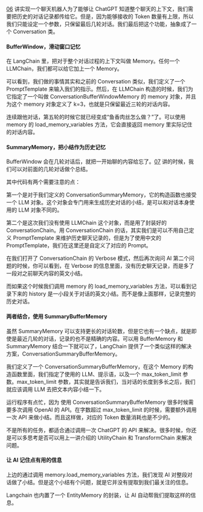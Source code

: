 [06](./06.md) 讲实现一个聊天机器人为了能够让 ChatGPT 知道整个聊天的上下文，我们需要把历史的对话记录都传给它。但是，因为能够接收的 Token 数量有上限，所以我们只能设定一个参数，只保留最后几轮对话。我们最后把这个功能，抽象成了一个 Conversation 类。

#### BufferWindow，滑动窗口记忆

在 LangChain 里，把对于整个对话过程的上下文叫做 Memory。任何一个 LLMChain，我们都可以给它加上一个 Memory。

可以看到，我们做的事情其实和之前的 Conversation 类似，我们定义了一个 PromptTemplate 来输入我们的指示。然后，在 LLMChain 构造的时候，我们为它指定了一个叫做 ConversationBufferWindowMemory 的 memory 对象，并且为这个 memory 对象定义了 k=3，也就是只保留最近三轮的对话内容。

连续跟他对话，第五轮的时候它就已经变成“鱼香肉丝怎么做？”了。可以使用 memory 的 load_memory_variables 方法，它会直接返回 memory 里实际记住的对话内容。

#### SummaryMemory，把小结作为历史记忆

BufferWindow 会在几轮对话后，就把一开始聊的内容给忘了。[07](./07.md) 讲的时候，我们可以对前面的几轮对话做个总结。

其中代码有两个需要注意的点：

第一个是对于我们定义的 ConversationSummaryMemory，它的构造函数也接受一个 LLM 对象。这个对象会专门用来生成历史对话的小结，是可以和对话本身使用的 LLM 对象不同的。

第二个是这次我们没有使用 LLMChain 这个对象，而是用了封装好的 ConversationChain。用 ConversationChain 的话，其实我们是可以不用自己定义 PromptTemplate 来维护历史聊天记录的，但是为了使用中文的 PromptTemplate，我们在这里还是自定义了对应的 Prompt。

在我们打开了 ConversationChain 的 Verbose 模式，然后再次询问 AI 第二个问题的时候，你可以看到，在 Verbose 的信息里面，没有历史聊天记录，而是多了一段对之前聊天内容的英文小结。

而如果这个时候我们调用 memory 的 load_memory_variables 方法，可以看到记录下来的 history 是一小段关于对话的英文小结。而不是像上面那样，记录完整的历史对话。

#### 两者结合，使用 SummaryBufferMemory

虽然 SummaryMemory 可以支持更长的对话轮数，但是它也有一个缺点，就是即使是最近几轮的对话，记录的也不是精确的内容。可以用 BufferMemory 和 SummaryMemory 结合一下就可以了，LangChain 提供了一个类似这样的解决方案，ConversationSummaryBufferMemory。

我们定义了一个 ConversationSummaryBufferMemory，在这个 Memory 的构造函数里面，我们指定了使用的 LLM、提示语，以及一个 max_token_limit 参数。max_token_limit 参数，其实就是告诉我们，当对话的长度到多长之后，我们就应该调用 LLM 去把文本内容小结一下。

运行程序有点忙，因为 使用 ConversationSummaryBufferMemory 很多时候需要多次调用 OpenAI 的 API。在字数超过 max_token_limit 的时候，需要额外调用一次 API 来做小结。而且这样做，对应的 Token 数量消耗也是不少的。

不是所有的任务，都适合通过调用一次 ChatGPT 的 API 来解决。很多时候，你还是可以多思考是否可以用上一讲介绍的 UtilityChain 和 TransformChain 来解决问题。

#### 让 AI 记住点有用的信息

上边的通过调用 memory.load_memory_variables 方法，我们发现 AI 对整段对话做了小结。但是这个小结有个问题，就是它并没有提取到我们最关注的信息。

Langchain 也内置了一个 EntityMemory 的封装，让 AI 自动帮我们提取这样的信息。
